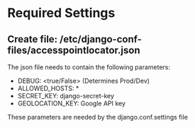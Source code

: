 # Required Settings 
## Create file: /etc/django-conf-files/accesspointlocator.json

The json file needs to contain the following parameters:
- DEBUG: <true/False> (Determines Prod/Dev)
- ALLOWED_HOSTS: *
- SECRET_KEY: django-secret-key
- GEOLOCATION_KEY: Google API key

These parameters are needed by the django.conf.settings file
